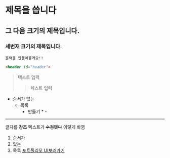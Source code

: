 # 제목을 씁니다
## 그 다음 크기의 제목입니다.
### 세번재 크기의 제목입니다.
```
블럭을 만들어볼께요!!
```
``` html
<header id="header">
```
> 텍스트 입력
>> 텍스트 입력
+ 순서가 없는
  + 목록
    + 만들기 * -
----------
글자를 **강조** 텍스트가 ~~수정됐다~~ 이렇게 바뀜
1. 순서가
2. 있는
3. 목록
[포트폴리오 UI보러가기](dc-jhoon.netlify.app)
